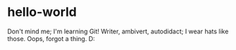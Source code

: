 # hello-world
Don't mind me; I'm learning Git!
Writer, ambivert, autodidact; I wear hats like those. 
Oops, forgot a thing. D:
